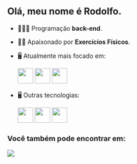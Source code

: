 ## Olá, meu nome é Rodolfo.

- 👨🏻‍💻 Programação **back-end**.
- 🧗🏼 Apaixonado por **Exercícios Físicos**.
- 🖥️ Atualmente mais focado em:

  <img width='35' height='35' src="https://cdn.jsdelivr.net/gh/devicons/devicon/icons/python/python-original.svg" />

  <img  width='35' height='35' src="https://cdn.jsdelivr.net/gh/devicons/devicon/icons/django/django-plain.svg" />
  
  <img   width='35' height='35' src="https://cdn.jsdelivr.net/gh/devicons/devicon/icons/mysql/mysql-original.svg" />

- 🖥️ Outras tecnologias:

  <img width='35' height='35' src="https://cdn.jsdelivr.net/gh/devicons/devicon/icons/html5/html5-original.svg" />

  <img width='35' height='35' src="https://cdn.jsdelivr.net/gh/devicons/devicon/icons/css3/css3-original.svg" />

  <img  width='35' height='35' src="https://cdn.jsdelivr.net/gh/devicons/devicon/icons/sqlite/sqlite-original.svg" />

### Você também pode encontrar em:
  <a href="https://www.linkedin.com/in/rodolfo-bezerra-ab071a277/">
  <img src="https://img.shields.io/badge/LinkedIn-0077B5?style=for-the-badge&logo=linkedin&logoColor=white" />
  </a>

  
